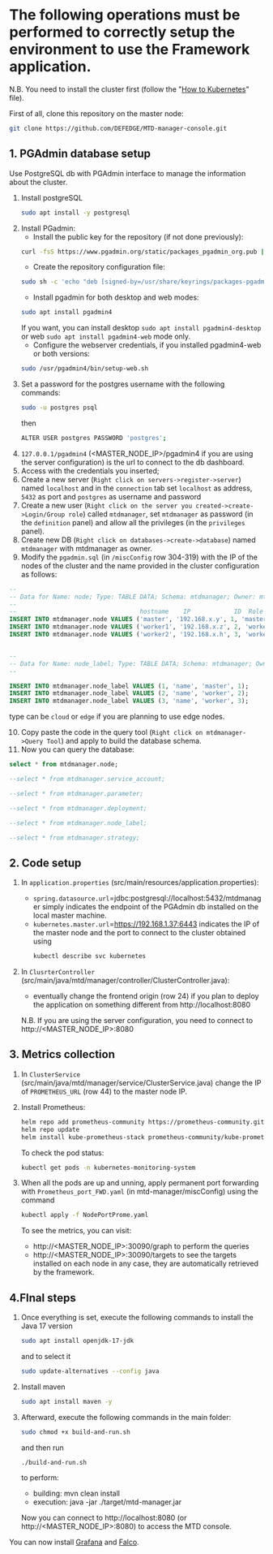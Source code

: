 # The following operations must be performed to correctly setup the environment to use the Framework application. 
N.B. You need to install the cluster first (follow the "[How to Kubernetes](How_to_kubernetes.md)" file).

First of all, clone this repository on the master node:
```sh	
git clone https://github.com/DEFEDGE/MTD-manager-console.git
```

## 1. PGAdmin database setup

Use PostgreSQL db with PGAdmin interface to manage the information about the cluster.
1. Install postgreSQL
	```sh	
 	sudo apt install -y postgresql
 	```
2. Install PGadmin:
	- Install the public key for the repository (if not done previously):
	```sh	
 	curl -fsS https://www.pgadmin.org/static/packages_pgadmin_org.pub | sudo gpg --dearmor -o /usr/share/keyrings/packages-pgadmin-org.gpg
 	```
 	- Create the repository configuration file:
	```sh
	sudo sh -c 'echo "deb [signed-by=/usr/share/keyrings/packages-pgadmin-org.gpg] https://ftp.postgresql.org/pub/pgadmin/pgadmin4/apt/$(lsb_release -cs) pgadmin4 main" > /etc/apt/sources.list.d/pgadmin4.list && apt update'
 	```
	- Install pgadmin for both desktop and web modes:
	```sh
 	sudo apt install pgadmin4
 	```
	If you want, you can install desktop `sudo apt install pgadmin4-desktop` or web `sudo apt install pgadmin4-web` mode only.
	- Configure the webserver credentials, if you installed pgadmin4-web or both versions:
	```sh
	sudo /usr/pgadmin4/bin/setup-web.sh
 	```
3. Set a password for the postgres username with the following commands:
 	```sh
	sudo -u postgres psql
 	```
	then
 	```sh
 	ALTER USER postgres PASSWORD 'postgres';
 	```
4. `127.0.0.1/pgadmin4` (<MASTER_NODE_IP>/pgadmin4 if you are using the server configuration) is the url to connect to the db dashboard.
5. Access with the credentials you inserted;
6. Create a new server (`Right click on servers->register->server`) named `localhost` and in the `connection` tab set `localhost` as address, `5432` as port and `postgres` as username and password
7. Create a new user (`Right click on the server you created->create->Login/Group role`) called `mtdmanager`, set `mtdmanager` as password (in the `definition` panel) and allow all the privileges (in the `privileges` panel).
8. Create new DB (`Right click on databases->create->database`) named `mtdmanager` with mtdmanager as owner.
9. Modify the `pgadmin.sql` (in `/miscConfig` row 304-319) with the IP of the nodes of the cluster and the name provided in the cluster configuration as follows:
```sql
--
-- Data for Name: node; Type: TABLE DATA; Schema: mtdmanager; Owner: mtdmanager
--
--                                  hostname    IP            ID  Role    availab Type
INSERT INTO mtdmanager.node VALUES ('master', '192.168.x.y', 1, 'master', true, 'cloud');
INSERT INTO mtdmanager.node VALUES ('worker1', '192.168.x.z', 2, 'worker', true, 'cloud');
INSERT INTO mtdmanager.node VALUES ('worker2', '192.168.x.h', 3, 'worker', true, 'cloud');


--
-- Data for Name: node_label; Type: TABLE DATA; Schema: mtdmanager; Owner: mtdmanager
--

INSERT INTO mtdmanager.node_label VALUES (1, 'name', 'master', 1);
INSERT INTO mtdmanager.node_label VALUES (2, 'name', 'worker', 2);
INSERT INTO mtdmanager.node_label VALUES (3, 'name', 'worker', 3);
```
type can be `cloud` or `edge` if you are planning to use edge nodes.

10. Copy paste the code in the query tool (`Right click on mtdmanager->Query Tool`) and apply to build the database schema.
11. Now you can query the database:
```sql
select * from mtdmanager.node;

--select * from mtdmanager.service_account;

--select * from mtdmanager.parameter;

--select * from mtdmanager.deployment;

--select * from mtdmanager.node_label;

--select * from mtdmanager.strategy;
```

## 2. Code setup
1. In `application.properties` (src/main/resources/application.properties):
  	- `spring.datasource.url`=jdbc:postgresql://localhost:5432/mtdmanager simply indicates the endpoint of the PGAdmin db installed on the local master machine.
  	- `kubernetes.master.url`=https://192.168.1.37:6443 indicates the IP of the master node and the port to connect to the cluster obtained using
      	```sh
      	kubectl describe svc kubernetes
      	```
5. In `ClusrterController` (src/main/java/mtd/manager/controller/ClusterController.java):
  	- eventually change the frontend origin (row 24) if you plan to deploy the application on something different from http://localhost:8080

	N.B. If you are using the server configuration, you need to connect to http://<MASTER_NODE_IP>:8080

## 3. Metrics collection
1. In `ClusterService` (src/main/java/mtd/manager/service/ClusterService.java) change the IP of `PROMETHEUS_URL` (row 44) to the master node IP.

2. Install Prometheus:
	```sh
	helm repo add prometheus-community https://prometheus-community.github.io/helm-charts
    helm repo update
   	helm install kube-prometheus-stack prometheus-community/kube-prometheus-stack --namespace kubernetes-monitoring-system --create-namespace
    ```
   
   To check the pod status:
	```sh
   	kubectl get pods -n kubernetes-monitoring-system
   	```
   
4. When all the pods are up and unning, apply permanent port forwarding with `Prometheus_port_FWD.yaml` (in mtd-manager/miscConfig) using the command
    ```sh
    kubectl apply -f NodePortProme.yaml
    ```
   
	To see the metrics, you can visit: 
  	- http://<MASTER_NODE_IP>:30090/graph to perform the queries
  	- http://<MASTER_NODE_IP>:30090/targets to see the targets installed on each node
    in any case, they are automatically retrieved by the framework.

## 4.FInal steps
1. Once everything is set, execute the following commands to install the Java 17 version
	```sh
	sudo apt install openjdk-17-jdk
	```
	and to select it 
	```sh
	sudo update-alternatives --config java
	```

2. Install maven
	```sh
	sudo apt install maven -y
	```
 
3. Afterward, execute the following commands in the main folder:
	```sh
	sudo chmod +x build-and-run.sh
	```
	and then run
	```sh
	./build-and-run.sh
	```
	to perform:
  	- building: mvn clean install
  	- execution: java -jar ./target/mtd-manager.jar  

	Now you can connect to http://localhost:8080 (or http://<MASTER_NODE_IP>:8080) to access the MTD console.

You can now install [Grafana](Grafana_setup.md) and [Falco](Falco_setup.md).
